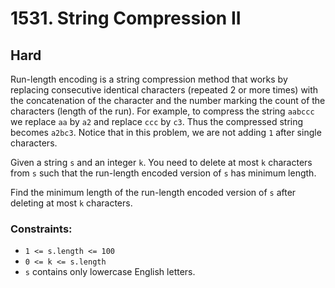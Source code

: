 # 1531. String Compression II

## Hard

Run-length encoding is a string compression method that works by replacing consecutive identical characters (repeated 2
or more times) with the concatenation of the character and the number marking the count of the characters (length of the
run). For example, to compress the string `aabccc` we replace `aa` by `a2` and replace `ccc` by `c3`. Thus the
compressed string becomes `a2bc3`. Notice that in this problem, we are not adding `1` after single characters.

Given a string `s` and an integer `k`. You need to delete at most `k` characters from `s` such that the run-length
encoded version of `s` has minimum length.

Find the minimum length of the run-length encoded version of `s` after deleting at most `k` characters.

### Constraints:

- `1 <= s.length <= 100`
- `0 <= k <= s.length`
- `s` contains only lowercase English letters.
